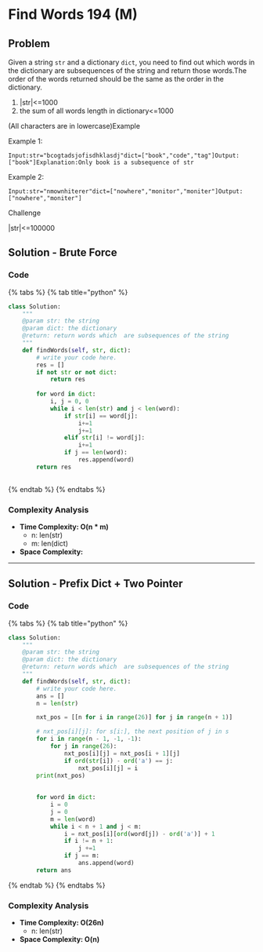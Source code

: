 # Find Words 194 (M)

## Problem

Given a string `str` and a dictionary `dict`, you need to find out which words in the dictionary are subsequences of the string and return those words.The order of the words returned should be the same as the order in the dictionary.

1. |str|<=1000
2. the sum of all words length in dictionary<=1000

(All characters are in lowercase)Example

Example 1:

```
Input:str="bcogtadsjofisdhklasdj"dict=["book","code","tag"]Output:["book"]Explanation:Only book is a subsequence of str
```

Example 2:

```
Input:str="nmownhiterer"dict=["nowhere","monitor","moniter"]Output:["nowhere","moniter"]
```

Challenge

|str|<=100000

## Solution - Brute Force

### Code

{% tabs %}
{% tab title="python" %}
```python
class Solution:
    """
    @param str: the string
    @param dict: the dictionary
    @return: return words which  are subsequences of the string
    """
    def findWords(self, str, dict):
        # write your code here.
        res = []
        if not str or not dict:
            return res
        
        for word in dict:
            i, j = 0, 0
            while i < len(str) and j < len(word):
                if str[i] == word[j]:
                    i+=1
                    j+=1
                elif str[i] != word[j]:
                    i+=1
                if j == len(word):
                    res.append(word)
        return res
                
```
{% endtab %}
{% endtabs %}

### Complexity Analysis

* **Time Complexity: O(n \* m)**
  * n: len(str)
  * m: len(dict)
* **Space Complexity:**

****

## Solution - Prefix Dict + Two Pointer

### Code

{% tabs %}
{% tab title="python" %}
```python
class Solution:
    """
    @param str: the string
    @param dict: the dictionary
    @return: return words which  are subsequences of the string
    """
    def findWords(self, str, dict):
        # write your code here.
        ans = []
        n = len(str)

        nxt_pos = [[n for i in range(26)] for j in range(n + 1)]

        # nxt_pos[i][j]: for s[i:], the next position of j in s
        for i in range(n - 1, -1, -1):
            for j in range(26):
                nxt_pos[i][j] = nxt_pos[i + 1][j]
                if ord(str[i]) - ord('a') == j:
                    nxt_pos[i][j] = i
        print(nxt_pos)
        
        
        for word in dict:
            i = 0
            j = 0
            m = len(word)
            while i < n + 1 and j < m:
                i = nxt_pos[i][ord(word[j]) - ord('a')] + 1
                if i != n + 1:
                    j +=1
                if j == m:
                    ans.append(word)
        return ans
```
{% endtab %}
{% endtabs %}

### Complexity Analysis

* **Time Complexity: O(26n)**
  * n: len(str)
* **Space Complexity: O(n)**
